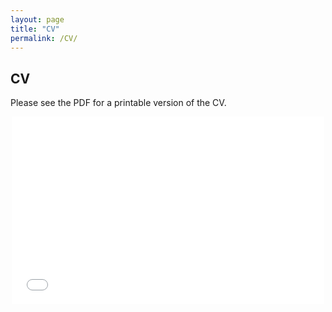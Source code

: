 ```yaml
---
layout: page
title: "CV"
permalink: /CV/
---
```

## CV
Please see the PDF for a printable version of the CV.

<p align="center">
<embed src="/assets/files/EvanTulskyCV.pdf" width="500" height="300" type='application/pdf'/>
</p>
